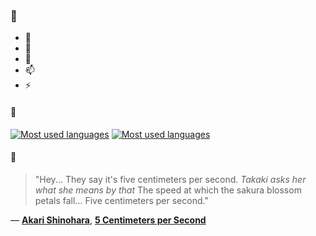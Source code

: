 ### 👋

- 🔭
- 🌱
- 💬
- 📫
- ⚡

#### 🧏

[![Most used languages](https://github-readme-stats-aynah.vercel.app/api/top-langs/?username=aynh&theme=solarized-dark&langs_count=6&layout=compact&hide_title=true)](https://github.com/anuraghazra/github-readme-stats#gh-dark-mode-only)
[![Most used languages](https://github-readme-stats-aynah.vercel.app/api/top-langs/?username=aynh&theme=solarized-light&langs_count=6&layout=compact&hide_title=true)](https://github.com/anuraghazra/github-readme-stats#gh-light-mode-only)

#### 💬

> "Hey... They say it's five centimeters per second. *Takaki asks her what she means by that* The speed at which the sakura blossom petals fall... Five centimeters per second."

&mdash; [**Akari Shinohara**](https://myanimelist.net/character.php?q=Akari%20Shinohara&cat=character), [**5 Centimeters per Second**](https://myanimelist.net/search/all?q=5%20Centimeters%20per%20Second&cat=all)
